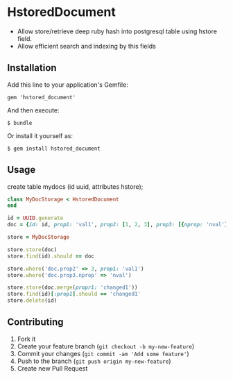 # HstoredDocument

* Allow store/retrieve deep ruby hash into postgresql table using hstore field.
* Allow efficient search and indexing by this fields

## Installation

Add this line to your application's Gemfile:

    gem 'hstored_document'

And then execute:

    $ bundle

Or install it yourself as:

    $ gem install hstored_document

## Usage

create table mydocs (id uuid, attributes hstore);

```ruby
class MyDocStorage < HstoredDocument
end

id = UUID.generate
doc = {id: id, prop1: 'val1', prop2: [1, 2, 3], prop3: [{nprop: 'nval'}]}

store = MyDocStorage

store.store(doc)
store.find(id).should == doc

store.where('doc.prop2' => 3, prop1: 'val1')
store.where('doc.prop3.nprop' => 'nval')

store.store(doc.merge(propr1: 'changed1'))
store.find(id)[:prop1].should == 'changed1'
store.delete(id)

```

## Contributing

1. Fork it
2. Create your feature branch (`git checkout -b my-new-feature`)
3. Commit your changes (`git commit -am 'Add some feature'`)
4. Push to the branch (`git push origin my-new-feature`)
5. Create new Pull Request
